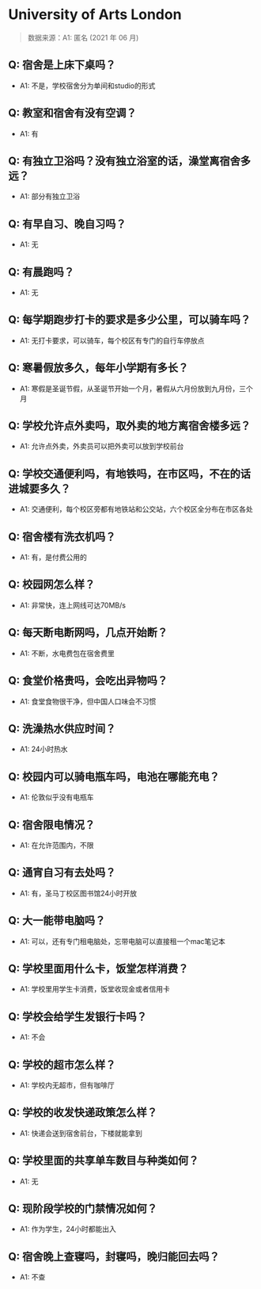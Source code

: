 # University of Arts London

> 数据来源：A1: 匿名 (2021 年 06 月)

## Q: 宿舍是上床下桌吗？

- A1: 不是，学校宿舍分为单间和studio的形式

## Q: 教室和宿舍有没有空调？

- A1: 有

## Q: 有独立卫浴吗？没有独立浴室的话，澡堂离宿舍多远？

- A1: 部分有独立卫浴

## Q: 有早自习、晚自习吗？

- A1: 无

## Q: 有晨跑吗？

- A1: 无

## Q: 每学期跑步打卡的要求是多少公里，可以骑车吗？

- A1: 无打卡要求，可以骑车，每个校区有专门的自行车停放点

## Q: 寒暑假放多久，每年小学期有多长？

- A1: 寒假是圣诞节假，从圣诞节开始一个月，暑假从六月份放到九月份，三个月

## Q: 学校允许点外卖吗，取外卖的地方离宿舍楼多远？

- A1: 允许点外卖，外卖员可以把外卖可以放到学校前台

## Q: 学校交通便利吗，有地铁吗，在市区吗，不在的话进城要多久？

- A1: 交通便利，每个校区旁都有地铁站和公交站，六个校区全分布在市区各处

## Q: 宿舍楼有洗衣机吗？

- A1: 有，是付费公用的

## Q: 校园网怎么样？

- A1: 非常快，连上网线可达70MB/s

## Q: 每天断电断网吗，几点开始断？

- A1: 不断，水电费包在宿舍费里

## Q: 食堂价格贵吗，会吃出异物吗？

- A1: 食堂食物很干净，但中国人口味会不习惯

## Q: 洗澡热水供应时间？

- A1: 24小时热水

## Q: 校园内可以骑电瓶车吗，电池在哪能充电？

- A1: 伦敦似乎没有电瓶车

## Q: 宿舍限电情况？

- A1: 在允许范围内，不限

## Q: 通宵自习有去处吗？

- A1: 有，圣马丁校区图书馆24小时开放

## Q: 大一能带电脑吗？

- A1: 可以，还有专门租电脑处，忘带电脑可以直接租一个mac笔记本

## Q: 学校里面用什么卡，饭堂怎样消费？

- A1: 学校里用学生卡消费，饭堂收现金或者信用卡

## Q: 学校会给学生发银行卡吗？

- A1: 不会

## Q: 学校的超市怎么样？

- A1: 学校内无超市，但有咖啡厅

## Q: 学校的收发快递政策怎么样？

- A1: 快递会送到宿舍前台，下楼就能拿到

## Q: 学校里面的共享单车数目与种类如何？

- A1: 无

## Q: 现阶段学校的门禁情况如何？

- A1: 作为学生，24小时都能出入

## Q: 宿舍晚上查寝吗，封寝吗，晚归能回去吗？

- A1: 不查

